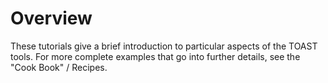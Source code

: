 # Overview

These tutorials give a brief introduction to particular aspects of the TOAST
tools. For more complete examples that go into further details, see the "Cook
Book" / Recipes.
